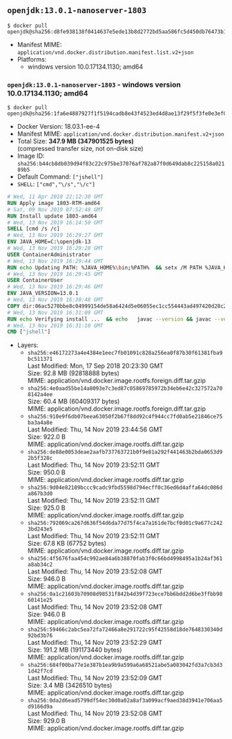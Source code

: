 ## `openjdk:13.0.1-nanoserver-1803`

```console
$ docker pull openjdk@sha256:d8fe938138f0414637e5ede13b8d2772bd5aa586fc5d450db76473b194acf3b5
```

-	Manifest MIME: `application/vnd.docker.distribution.manifest.list.v2+json`
-	Platforms:
	-	windows version 10.0.17134.1130; amd64

### `openjdk:13.0.1-nanoserver-1803` - windows version 10.0.17134.1130; amd64

```console
$ docker pull openjdk@sha256:1fa6e4887927f1f5194cadb8e43f4523ed4d8ae13f29f5f3fe0e3ef07a536ee1
```

-	Docker Version: 18.03.1-ee-4
-	Manifest MIME: `application/vnd.docker.distribution.manifest.v2+json`
-	Total Size: **347.9 MB (347901525 bytes)**  
	(compressed transfer size, not on-disk size)
-	Image ID: `sha256:b44cb8db039d94f83c22c975be37076af782a87f0d649dab8c225158a02189b5`
-	Default Command: `["jshell"]`
-	`SHELL`: `["cmd","\/s","\/c"]`

```dockerfile
# Wed, 11 Apr 2018 22:12:30 GMT
RUN Apply image 1803-RTM-amd64
# Sat, 09 Nov 2019 07:52:48 GMT
RUN Install update 1803-amd64
# Wed, 13 Nov 2019 16:14:50 GMT
SHELL [cmd /s /c]
# Wed, 13 Nov 2019 16:29:27 GMT
ENV JAVA_HOME=C:\openjdk-13
# Wed, 13 Nov 2019 16:29:28 GMT
USER ContainerAdministrator
# Wed, 13 Nov 2019 16:29:44 GMT
RUN echo Updating PATH: %JAVA_HOME%\bin;%PATH% 	&& setx /M PATH %JAVA_HOME%\bin;%PATH%
# Wed, 13 Nov 2019 16:29:45 GMT
USER ContainerUser
# Wed, 13 Nov 2019 16:29:46 GMT
ENV JAVA_VERSION=13.0.1
# Wed, 13 Nov 2019 16:30:48 GMT
COPY dir:06ac5270bbe8c04999154de58a6424d5e06055ec1cc554443ad497420d28c2e4 in C:\openjdk-13 
# Wed, 13 Nov 2019 16:31:09 GMT
RUN echo Verifying install ... 	&& echo   javac --version && javac --version 	&& echo   java --version && java --version
# Wed, 13 Nov 2019 16:31:10 GMT
CMD ["jshell"]
```

-	Layers:
	-	`sha256:e46172273a4e4384e1eec7fb01091c828a256ea0f87b30f61381fba9bc511371`  
		Last Modified: Mon, 17 Sep 2018 20:23:30 GMT  
		Size: 92.8 MB (92818888 bytes)  
		MIME: application/vnd.docker.image.rootfs.foreign.diff.tar.gzip
	-	`sha256:4e0aad55be14a8093e7c3ed87c05869785972b34eb6e42c327572a708142a4ee`  
		Size: 60.4 MB (60409317 bytes)  
		MIME: application/vnd.docker.image.rootfs.foreign.diff.tar.gzip
	-	`sha256:910e9f6db07beea63050f2b67f8dd92c4f944cc7fd0ab5e21846ce75ba3a4a8e`  
		Last Modified: Thu, 14 Nov 2019 23:44:56 GMT  
		Size: 922.0 B  
		MIME: application/vnd.docker.image.rootfs.diff.tar.gzip
	-	`sha256:de88e0053deae2aafb737763721b0f9e81a292f441463b2bda0653d92b5f328c`  
		Last Modified: Thu, 14 Nov 2019 23:52:11 GMT  
		Size: 950.0 B  
		MIME: application/vnd.docker.image.rootfs.diff.tar.gzip
	-	`sha256:9d04e82109bccc9cadc9fbd5598d794ecff0c36ed6d4affa64dc086da867b3d0`  
		Last Modified: Thu, 14 Nov 2019 23:52:11 GMT  
		Size: 925.0 B  
		MIME: application/vnd.docker.image.rootfs.diff.tar.gzip
	-	`sha256:792069ca267d636f54d6da77d75f4ca7a161de7bcf0d01c9a677c2423bd243e5`  
		Last Modified: Thu, 14 Nov 2019 23:52:11 GMT  
		Size: 67.8 KB (67752 bytes)  
		MIME: application/vnd.docker.image.rootfs.diff.tar.gzip
	-	`sha256:4f5676faa454c992ae84a6b38870fab3f0c66bd4998495a1b24af361a8ab34c2`  
		Last Modified: Thu, 14 Nov 2019 23:52:08 GMT  
		Size: 946.0 B  
		MIME: application/vnd.docker.image.rootfs.diff.tar.gzip
	-	`sha256:0a1c21603b70908d98531f842b4d39f723ece7bb6bdd2d6be3ffbb9860141e25`  
		Last Modified: Thu, 14 Nov 2019 23:52:08 GMT  
		Size: 946.0 B  
		MIME: application/vnd.docker.image.rootfs.diff.tar.gzip
	-	`sha256:59466c2abc5ea72fa72466a8e291722c95f42558d18de7648330340d92bd3b76`  
		Last Modified: Thu, 14 Nov 2019 23:52:29 GMT  
		Size: 191.2 MB (191173440 bytes)  
		MIME: application/vnd.docker.image.rootfs.diff.tar.gzip
	-	`sha256:684f00ba77e1e387b1ea9b9a599a6a68521abe5a083042fd3a7cb3d31d42f7cd`  
		Last Modified: Thu, 14 Nov 2019 23:52:09 GMT  
		Size: 3.4 MB (3426510 bytes)  
		MIME: application/vnd.docker.image.rootfs.diff.tar.gzip
	-	`sha256:0da2d6ead5799df54ec30d0a02a8af3a099acf9aed38d3941e706aa5d9166d9a`  
		Last Modified: Thu, 14 Nov 2019 23:52:08 GMT  
		Size: 929.0 B  
		MIME: application/vnd.docker.image.rootfs.diff.tar.gzip
